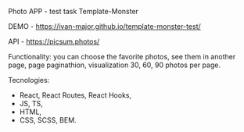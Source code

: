 Photo APP - test task Template-Monster

DEMO - https://ivan-major.github.io/template-monster-test/

API - https://picsum.photos/

Functionality: you can choose the favorite photos, see them in another page, page paginathion, visualization 30, 60, 90 photos per page.

Tecnologies:
- React, React Routes, React Hooks,
- JS, TS,
- HTML,
- CSS, SCSS, BEM.
